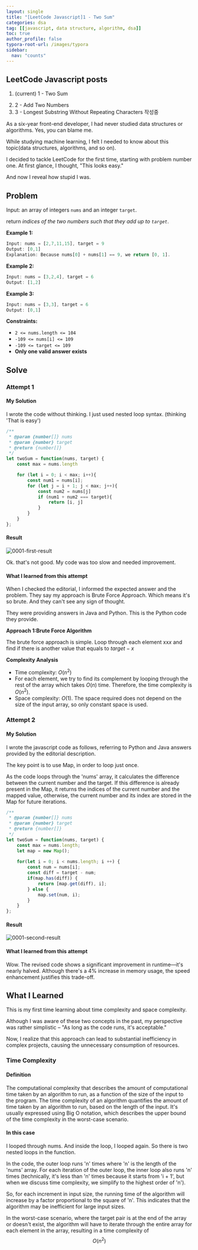 ```yaml
---
layout: single
title: "[LeetCode Javascript]1 - Two Sum"
categories: dsa
tag: [[javascript, data structure, algorithm, dsa]]
toc: true
author_profile: false
typora-root-url: /images/typora
sidebar:
  nav: "counts"
---
```


<nav class="cods"><h2>LeetCode Javascript posts</h2><ol><li><p>(current) 1 - Two Sum</p></li><li><a href="/dsa/2023-08-01-dsa_LeetCode_Javascript~2_-_Add_Two_Numbers"></a>2 - Add Two Numbers</li><li><a href="/dsa/2023-08-01-dsa_LeetCode_Javascript~3_-_Longest_Substring_Without_Repeating_Characters_작성중"></a>3 - Longest Substring Without Repeating Characters 작성중</li></ol></nav>

As a six-year front-end developer, I had never studied data structures or algorithms.
Yes, you can blame me.

While studying machine learning, I felt I needed to know about this topic(data structures, algorithms, and so on).

I decided to tackle LeetCode for the first time, starting with problem number one. 
At first glance, I thought, "This looks easy."

And now I reveal how stupid I was.



## Problem

Input: an array of integers `nums` and an integer `target`.

return *indices of the two numbers such that they add up to `target`*.

**Example 1:**

```javascript
Input: nums = [2,7,11,15], target = 9
Output: [0,1]
Explanation: Because nums[0] + nums[1] == 9, we return [0, 1].
```

**Example 2:**

```javascript
Input: nums = [3,2,4], target = 6
Output: [1,2]
```

**Example 3:**

```javascript
Input: nums = [3,3], target = 6
Output: [0,1]
```

**Constraints:**

- `2 <= nums.length <= 104`
- `-109 <= nums[i] <= 109`
- `-109 <= target <= 109`
- **Only one valid answer exists**



## Solve 

### Attempt 1

#### My Solution

I wrote the code without thinking.
I just used nested loop syntax. (thinking 'That is easy')

``` javascript
/**
 * @param {number[]} nums
 * @param {number} target
 * @return {number[]}
 */
let twoSum = function(nums, target) {
    const max = nums.length

    for (let i = 0; i < max; i++){
        const num1 = nums[i];
        for (let j = i + 1; j < max; j++){
            const num2 = nums[j]
            if (num1 + num2 === target){
                return [i, j]
            }
        }
    }
};
```

#### Result

![0001-first-result](/images/typora/images/typora/images/typoraimages/typora/0001-first-result.png)

Ok. that's not good.
My code was too slow and needed improvement.



#### What I learned from this attempt

When I checked the editorial, I informed the expected answer and the problem.
They say my approach is Brute Force Approach. 
Which means it's so brute. And they can't see any sign of thought.

They were providing answers in Java and Python. This is the Python code they provide.

**Approach 1:Brute Force Algorithm**

The brute force approach is simple. Loop through each element xx*x* and find if there is another value that equals to $target−x$

**Complexity Analysis**

- Time complexity: $O(n^2)$
- For each element, we try to find its complement by looping through the rest of the array which takes $O(n)$ time. Therefore, the time complexity is $O(n^2)$.
- Space complexity: $O(1)$.
  The space required does not depend on the size of the input array, so only constant space is used.

### Attempt 2

#### My Solution

I wrote the javascript code as follows, referring to Python and Java answers provided by the editorial description.

The key point is to use Map, in order to loop just once.

As the code loops through the 'nums' array, it calculates the difference between the current number and the target. If this difference is already present in the Map, it returns the indices of the current number and the mapped value, otherwise, the current number and its index are stored in the Map for future iterations.

``` javascript
/**
 * @param {number[]} nums
 * @param {number} target
 * @return {number[]}
 */
let twoSum = function(nums, target) {
    const max = nums.length;
    let map = new Map();
        
    for(let i = 0; i < nums.length; i ++) {
        const num = nums[i];
        const diff = target - num;
        if(map.has(diff)) {
            return [map.get(diff), i];
        } else {
            map.set(num, i);
        }
    }
};
```

#### Result

![0001-second-result](/images/typora/images/typora/images/typoraimages/typora/0001-second-result.png)

#### What I learned from this attempt

Wow. The revised code shows a significant improvement in runtime—it's nearly halved. 
Although there's a 4% increase in memory usage, the speed enhancement justifies this trade-off.





## What I Learned

This is my first time learning about time complexity and space complexity.

Although I was aware of these two concepts in the past, my perspective was rather simplistic – "As long as the code runs, it's acceptable."

Now, I realize that this approach can lead to substantial inefficiency in complex projects, causing the unnecessary consumption of resources.

### Time Complexity

#### Definition

The computational complexity that describes the amount of computational time taken by an algorithm to run, as a function of the size of the input to the program. The time complexity of an algorithm quantifies the amount of time taken by an algorithm to run, based on the length of the input. It's usually expressed using Big O notation, which describes the upper bound of the time complexity in the worst-case scenario.

#### In this case

I looped through nums. And inside the loop, I looped again. So there is two nested loops in the function.

In the code, the outer loop runs 'n' times where 'n' is the length of the 'nums' array. For each iteration of the outer loop, the inner loop also runs 'n' times (technically, it's less than 'n' times because it starts from 'i + 1', but when we discuss time complexity, we simplify to the highest order of 'n'). 

So, for each increment in input size, the running time of the algorithm will increase by a factor proportional to the square of 'n'. This indicates that the algorithm may be inefficient for large input sizes.

In the worst-case scenario, where the target pair is at the end of the array or doesn't exist, the algorithm will have to iterate through the entire array for each element in the array, resulting in a time complexity of $$O(n^2)$$